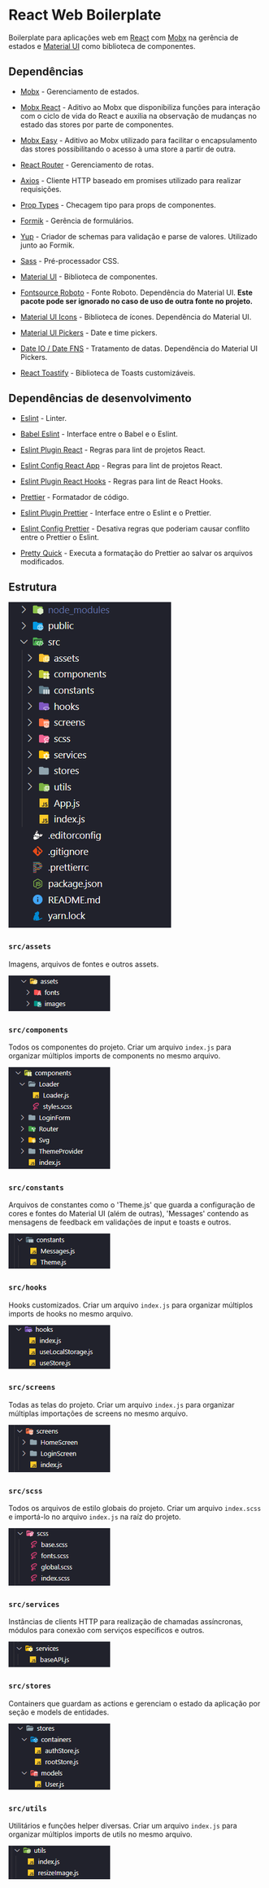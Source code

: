 # React Web Boilerplate

Boilerplate para aplicações web em [React](https://reactjs.org) com [Mobx](https://mobx.js.org) na gerência de estados e [Material UI](https://material-ui.com) como biblioteca de componentes.

## Dependências

- [Mobx](https://mobx.js.org) - Gerenciamento de estados.

- [Mobx React](https://www.npmjs.com/package/mobx-react) - Aditivo ao Mobx que disponibiliza funções para interação com o ciclo de vida do React e auxilia na observação de mudanças no estado das stores por parte de componentes.

- [Mobx Easy](https://www.npmjs.com/package/mobx-easy) - Aditivo ao Mobx utilizado para facilitar o encapsulamento das stores possibilitando o acesso à uma store a partir de outra.

- [React Router](https://reactrouter.com/web) - Gerenciamento de rotas.

- [Axios](https://www.npmjs.com/package/axios) - Cliente HTTP baseado em promises utilizado para realizar requisições.

- [Prop Types](https://www.npmjs.com/package/prop-types) - Checagem tipo para props de componentes.

- [Formik](https://formik.org) - Gerência de formulários.

- [Yup](https://www.npmjs.com/package/yup) - Criador de schemas para validação e parse de valores. Utilizado junto ao Formik.

- [Sass](https://www.npmjs.com/package/sass) - Pré-processador CSS.

- [Material UI](https://material-ui.com) - Biblioteca de componentes.

- [Fontsource Roboto](https://www.npmjs.com/package/@fontsource/roboto) - Fonte Roboto. Dependência do Material UI. **Este pacote pode ser ignorado no caso de uso de outra fonte no projeto.**

- [Material UI Icons](https://material-ui.com/pt/components/material-icons) - Biblioteca de ícones. Dependência do Material UI.

- [Material UI Pickers](https://material-ui-pickers.dev) - Date e time pickers.

- [Date IO / Date FNS](https://www.npmjs.com/package/@date-io/date-fns) - Tratamento de datas. Dependência do Material UI Pickers.

- [React Toastify](https://www.npmjs.com/package/react-toastify) - Biblioteca de Toasts customizáveis.

## Dependências de desenvolvimento

- [Eslint](https://eslint.org) - Linter.

- [Babel Eslint](https://www.npmjs.com/package/babel-eslint) - Interface entre o Babel e o Eslint.

- [Eslint Plugin React](https://www.npmjs.com/package/eslint-plugin-react) - Regras para lint de projetos React.

- [Eslint Config React App](https://www.npmjs.com/package/eslint-config-react-app) - Regras para lint de projetos React.

- [Eslint Plugin React Hooks](https://www.npmjs.com/package/eslint-plugin-react-hooks) - Regras para lint de React Hooks.

- [Prettier](https://prettier.io) - Formatador de código.

- [Eslint Plugin Prettier](https://www.npmjs.com/package/eslint-plugin-prettier) - Interface entre o Eslint e o Prettier.

- [Eslint Config Prettier](https://www.npmjs.com/package/eslint-config-prettier) - Desativa regras que poderiam causar conflito entre o Prettier o Eslint.

- [Pretty Quick](https://www.npmjs.com/package/pretty-quick) - Executa a formatação do Prettier ao salvar os arquivos modificados.

## Estrutura

![Folder Structure](./src/docs/folders.png)

### `src/assets`

Imagens, arquivos de fontes e outros assets.

![assets](./src/docs/assets.png)

### `src/components`

Todos os componentes do projeto. Criar um arquivo `index.js` para organizar múltiplos imports de components no mesmo arquivo.

![components](./src/docs/components.png)

### `src/constants`

Arquivos de constantes como o 'Theme.js' que guarda a configuração de cores e fontes do Material UI (além de outras), 'Messages' contendo as mensagens de feedback em validações de input e toasts e outros.

![constants](./src/docs/constants.png)

### `src/hooks`

Hooks customizados. Criar um arquivo `index.js` para organizar múltiplos imports de hooks no mesmo arquivo.

![hooks](./src/docs/hooks.png)

### `src/screens`

Todas as telas do projeto. Criar um arquivo `index.js` para organizar múltiplas importações de screens no mesmo arquivo.

![screens](./src/docs/screens.png)

### `src/scss`

Todos os arquivos de estilo globais do projeto. Criar um arquivo `index.scss` e importá-lo no arquivo `index.js` na raíz do projeto.

![scss](./src/docs/scss.png)

### `src/services`

Instâncias de clients HTTP para realização de chamadas assíncronas, módulos para conexão com serviços específicos e outros.

![scss](./src/docs/services.png)

### `src/stores`

Containers que guardam as actions e gerenciam o estado da aplicação por seção e models de entidades.

![scss](./src/docs/stores.png)

### `src/utils`

Utilitários e funções helper diversas. Criar um arquivo `index.js` para organizar múltiplos imports de utils no mesmo arquivo.

![scss](./src/docs/utils.png)
